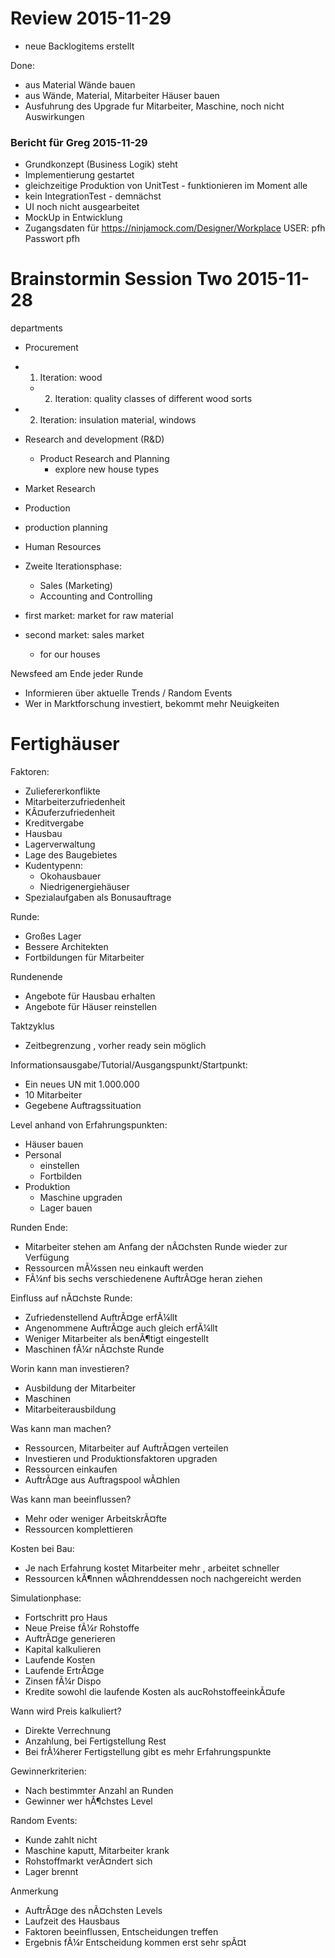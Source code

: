 # Review 2015-11-29

* neue Backlogitems erstellt

Done:
* aus Material Wände bauen
* aus Wände, Material, Mitarbeiter Häuser bauen
* Ausfuhrung des Upgrade fur Mitarbeiter, Maschine, noch nicht Auswirkungen



### Bericht für Greg 2015-11-29

* Grundkonzept (Business Logik) steht 
* Implementierung gestartet
* gleichzeitige Produktion von UnitTest - funktionieren im Moment alle
* kein IntegrationTest - demnächst
* UI noch nicht ausgearbeitet 
* MockUp in Entwicklung
* Zugangsdaten für https://ninjamock.com/Designer/Workplace USER: pfh Passwort pfh


# Brainstormin Session Two 2015-11-28

departments
*	Procurement
   * 1. Iteration: wood
      * 2. Iteration: quality classes of different wood sorts
   * 2. Iteration: insulation material, windows
*	Research and development (R&D)
    * Product Research and Planning
      * explore new house types  
* Market Research
*	Production
   * production planning	  
*	Human Resources
*	Zweite Iterationsphase:
    * Sales (Marketing)
    * Accounting and Controlling

* first market: market for raw material 
* second market: sales market
   * for our houses

   
Newsfeed am Ende jeder Runde
*	Informieren über aktuelle Trends / Random Events
*	Wer in Marktforschung investiert, bekommt mehr Neuigkeiten

# Fertighäuser

Faktoren:
 * Zuliefererkonflikte
 * Mitarbeiterzufriedenheit
 * KÃ¤uferzufriedenheit
 * Kreditvergabe
 * Hausbau
 * Lagerverwaltung
 * Lage des Baugebietes
 * Kudentypenn:
     * Okohausbauer
     * Niedrigenergiehäuser
 * Spezialaufgaben als Bonusauftrage

Runde:
 * Großes Lager
 * Bessere Architekten
 * Fortbildungen für Mitarbeiter

Rundenende
 * Angebote für Hausbau erhalten 
 * Angebote für Häuser reinstellen

Taktzyklus
 * Zeitbegrenzung , vorher ready sein möglich

Informationsausgabe/Tutorial/Ausgangspunkt/Startpunkt:
 * Ein neues UN mit 1.000.000
 * 10 Mitarbeiter
 * Gegebene Auftragssituation

Level anhand von Erfahrungspunkten:
 * Häuser bauen
 * Personal
      * einstellen
      * Fortbilden
 * Produktion
      * Maschine upgraden 
      * Lager bauen
      
Runden Ende:
 * Mitarbeiter stehen am Anfang der nÃ¤chsten Runde wieder zur Verfügung
 * Ressourcen mÃ¼ssen neu einkauft werden
 * FÃ¼nf bis sechs verschiedenene AuftrÃ¤ge heran ziehen

Einfluss auf nÃ¤chste Runde:
 * Zufriedenstellend AuftrÃ¤ge erfÃ¼llt
 * Angenommene AuftrÃ¤ge auch gleich erfÃ¼llt
 * Weniger Mitarbeiter als benÃ¶tigt eingestellt 
 * Maschinen fÃ¼r nÃ¤chste Runde 

Worin kann man investieren?
 * Ausbildung der Mitarbeiter
 * Maschinen 
 * Mitarbeiterausbildung

Was kann man machen?
 * Ressourcen, Mitarbeiter auf AuftrÃ¤gen verteilen
 * Investieren und Produktionsfaktoren upgraden
 * Ressourcen einkaufen
 * AuftrÃ¤ge aus Auftragspool wÃ¤hlen

Was kann man beeinflussen?
 * Mehr oder weniger ArbeitskrÃ¤fte
 * Ressourcen komplettieren

Kosten bei Bau:
 * Je nach Erfahrung kostet Mitarbeiter mehr , arbeitet  schneller
 * Ressourcen kÃ¶nnen wÃ¤hrenddessen noch nachgereicht werden

Simulationphase:
 * Fortschritt pro Haus
 * Neue Preise fÃ¼r Rohstoffe
 * AuftrÃ¤ge generieren
 * Kapital kalkulieren
 * Laufende Kosten
 * Laufende ErtrÃ¤ge
 * Zinsen fÃ¼r Dispo
 * Kredite sowohl die laufende Kosten als aucRohstoffeeinkÃ¤ufe

Wann wird Preis kalkuliert?
 * Direkte Verrechnung
 * Anzahlung, bei Fertigstellung Rest
 * Bei frÃ¼herer Fertigstellung gibt es mehr Erfahrungspunkte

Gewinnerkriterien:
 * Nach bestimmter Anzahl an Runden
 * Gewinner wer hÃ¶chstes Level

Random Events:
 * Kunde zahlt nicht
 * Maschine kaputt, Mitarbeiter krank
 * Rohstoffmarkt verÃ¤ndert sich
 * Lager brennt 

Anmerkung
 * AuftrÃ¤ge des nÃ¤chsten Levels
 * Laufzeit des Hausbaus
 * Faktoren beeinflussen, Entscheidungen treffen
 * Ergebnis fÃ¼r Entscheidung kommen erst sehr spÃ¤t
